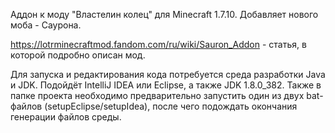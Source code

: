 Аддон к моду "Властелин колец" для Minecraft 1.7.10. Добавляет нового моба - Саурона.

https://lotrminecraftmod.fandom.com/ru/wiki/Sauron_Addon - статья, в которой подробно описан мод.

Для запуска и редактирования кода потребуется среда разработки Java и JDK. Подойдёт IntelliJ IDEA или Eclipse, а также JDK 1.8.0_382. Также в папке проекта необходимо предварительно запустить один из двух bat-файлов (setupEclipse/setupIdea), после чего подождать окончания генерации файлов среды.
